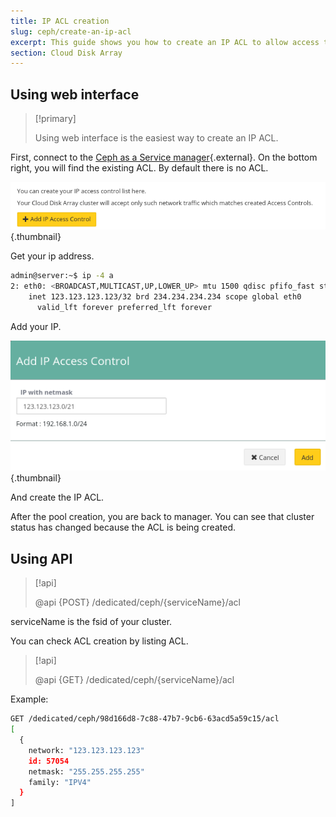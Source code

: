 ```yaml
---
title: IP ACL creation
slug: ceph/create-an-ip-acl
excerpt: This guide shows you how to create an IP ACL to allow access to your ceph cluster.
section: Cloud Disk Array
---
```



## Using web interface


> [!primary]
>
> Using web interface is the easiest way to create an IP ACL.
> 

First, connect to the [Ceph as a Service manager](https://www.ovh.com/manager/sunrise/caas/index.html#/caas){.external}. On the bottom right, you will find the existing ACL. By default there is no ACL.


![Ceph pools](images/create_an_ip_acl_1.png){.thumbnail}

Get your ip address.


```bash
admin@server:~$ ip -4 a
2: eth0: <BROADCAST,MULTICAST,UP,LOWER_UP> mtu 1500 qdisc pfifo_fast state UP group default qlen 1000
    inet 123.123.123.123/32 brd 234.234.234.234 scope global eth0
      valid_lft forever preferred_lft forever
```

Add your IP.


![Ceph pools](images/create_an_ip_acl_2.png){.thumbnail}

And create the IP ACL.

After the pool creation, you are back to manager. You can see that cluster status has changed because the ACL is being created.


## Using API

> [!api]
>
> @api {POST} /dedicated/ceph/{serviceName}/acl
> 
serviceName is the fsid of your cluster.

You can check ACL creation by listing ACL.


> [!api]
>
> @api {GET} /dedicated/ceph/{serviceName}/acl
> 
Example:


```bash
GET /dedicated/ceph/98d166d8-7c88-47b7-9cb6-63acd5a59c15/acl
[
  {
    network: "123.123.123.123"
    id: 57054
    netmask: "255.255.255.255"
    family: "IPV4"
  }
]
```